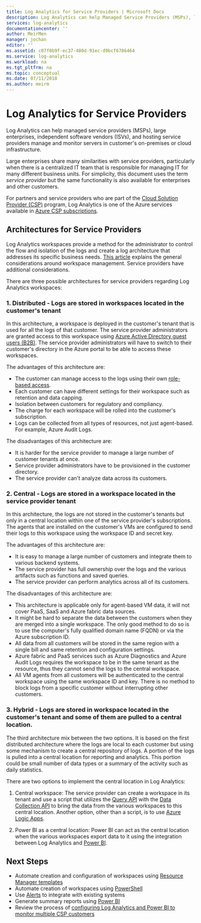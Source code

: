 ```yaml
---
title: Log Analytics for Service Providers | Microsoft Docs
description: Log Analytics can help Managed Service Providers (MSPs), large Enterprises, Independent Software Vendors (ISVs) and hosting service providers manage and monitor servers in customer's on-premises or cloud infrastructure.
services: log-analytics
documentationcenter: ''
author: MeirMen
manager: jochan
editor: ''
ms.assetid: c07f0b9f-ec37-480d-91ec-d9bcf6786464
ms.service: log-analytics
ms.workload: na
ms.tgt_pltfrm: na
ms.topic: conceptual
ms.date: 07/11/2018
ms.author: meirm
---
```


# Log Analytics for Service Providers
Log Analytics can help managed service providers (MSPs), large enterprises, independent software vendors (ISVs), and hosting service providers manage and monitor servers in customer's on-premises or cloud infrastructure. 

Large enterprises share many similarities with service providers, particularly when there is a centralized IT team that is responsible for managing IT for many different business units. For simplicity, this document uses the term *service provider* but the same functionality is also available for enterprises and other customers.

For partners and service providers who are part of the [Cloud Solution Provider (CSP)](https://partner.microsoft.com/Solutions/cloud-reseller-overview) program, Log Analytics is one of the Azure services available in [Azure CSP subscriptions](https://docs.microsoft.com/azure/cloud-solution-provider/overview/azure-csp-overview). 

## Architectures for Service Providers

Log Analytics workspaces provide a method for the administrator to control the flow and isolation of the logs and create a log architecture that addresses its specific business needs. [This article](https://docs.microsoft.com/azure/log-analytics/log-analytics-manage-access) explains the general considerations around workspace management. Service providers have additional considerations.

There are three possible architectures for service providers regarding Log Analytics workspaces:

### 1. Distributed - Logs are stored in workspaces located in the customer's tenant 

In this architecture, a workspace is deployed in the customer's tenant that is used for all the logs of that customer. The service provider administrators are granted access to this workspace using [Azure Active Directory guest users (B2B)](https://docs.microsoft.com/azure/active-directory/b2b/what-is-b2b). The service provider administrators will have to switch to their customer's directory in the Azure portal to be able to access these workspaces.

The advantages of this architecture are:
* The customer can manage access to the logs using their own [role-based access](https://docs.microsoft.com/azure/role-based-access-control/overview).
* Each customer can have different settings for their workspace such as retention and data capping.
* Isolation between customers for regulatory and compliancy.
* The charge for each workspace will be rolled into the customer's subscription.
* Logs can be collected from all types of resources, not just agent-based. For example, Azure Audit Logs.

The disadvantages of this architecture are:
* It is harder for the service provider to manage a large number of customer tenants at once.
* Service provider administrators have to be provisioned in the customer directory.
* The service provider can't analyze data across its customers.

### 2. Central - Logs are stored in a workspace located in the service provider tenant

In this architecture, the logs are not stored in the customer's tenants but only in a central location within one of the service provider's subscriptions. The agents that are installed on the customer's VMs are configured to send their logs to this workspace using the workspace ID and secret key.

The advantages of this architecture are:
* It is easy to manage a large number of customers and integrate them to various backend systems.
* The service provider has full ownership over the logs and the various artifacts such as functions and saved queries.
* The service provider can perform analytics across all of its customers.

The disadvantages of this architecture are:
* This architecture is applicable only for agent-based VM data, it will not cover PaaS, SaaS and Azure fabric data sources.
* It might be hard to separate the data between the customers when they are merged into a single workspace. The only good method to do so is to use the computer's fully qualified domain name (FQDN) or via the Azure subscription ID. 
* All data from all customers will be stored in the same region with a single bill and same retention and configuration settings.
* Azure fabric and PaaS services such as Azure Diagnostics and Azure Audit Logs requires the workspace to be in the same tenant as the resource, thus they cannot send the logs to the central workspace.
* All VM agents from all customers will be authenticated to the central workspace using the same workspace ID and key. There is no method to block logs from a specific customer without interrupting other customers.


### 3. Hybrid - Logs are stored in workspace located in the customer's tenant and some of them are pulled to a central location.

The third architecture mix between the two options. It is based on the first distributed architecture where the logs are local to each customer but using some mechanism to create a central repository of logs. A portion of the logs is pulled into a central location for reporting and analytics. This portion could be small number of data types or a summary of the activity such as daily statistics.

There are two options to implement the central location in Log Analytics:

1. Central workspace: The service provider can create a workspace in its tenant and use a script that utilizes the [Query API](https://dev.loganalytics.io/) with the [Data Collection API](../../azure-monitor/platform/data-collector-api.md) to bring the data from the various workspaces to this central location. Another option, other than a script, is to use [Azure Logic Apps](https://docs.microsoft.com/azure/logic-apps/logic-apps-overview).

2. Power BI as a central location: Power BI can act as the central location when the various workspaces export data to it using the integration between Log Analytics and [Power BI](../../azure-monitor/platform/powerbi.md). 


## Next Steps
* Automate creation and configuration of workspaces using [Resource Manager templates](template-workspace-configuration.md)
* Automate creation of workspaces using [PowerShell](../../azure-monitor/platform/powershell-workspace-configuration.md) 
* Use [Alerts](../../azure-monitor/platform/alerts-overview.md) to integrate with existing systems
* Generate summary reports using [Power BI](../../azure-monitor/platform/powerbi.md)
* Review the process of [configuring Log Analytics and Power BI to monitor multiple CSP customers](https://docs.microsoft.com/azure/cloud-solution-provider/support/monitor-multiple-customers)
